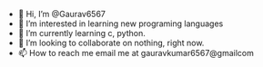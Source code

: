 - 👋 Hi, I’m @Gaurav6567
- 👀 I’m interested in learning new programing languages
- 🌱 I’m currently learning c, python.
- 💞️ I’m looking to collaborate on nothing, right now.
- 📫 How to reach me email me at gauravkumar6567@gmailcom

<!---
Gaurav6567/Gaurav6567 is a ✨ special ✨ repository because its `README.md` (this file) appears on your GitHub profile.
You can click the Preview link to take a look at your changes.
--->
